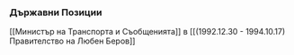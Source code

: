 ### Държавни Позиции
[[Министър на Транспорта и Съобщенията]] в [[(1992.12.30 - 1994.10.17) Правителство на Любен Беров]]